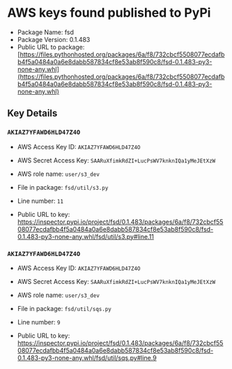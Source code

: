 # AWS keys found published to PyPi

* Package Name: fsd
* Package Version: 0.1.483
* Public URL to package: [https://files.pythonhosted.org/packages/6a/f8/732cbcf5508077ecdafbb4f5a0484a0a6e8dabb587834cf8e53ab8f590c8/fsd-0.1.483-py3-none-any.whl](https://files.pythonhosted.org/packages/6a/f8/732cbcf5508077ecdafbb4f5a0484a0a6e8dabb587834cf8e53ab8f590c8/fsd-0.1.483-py3-none-any.whl)

## Key Details

### `AKIAZ7YFAWD6HLD47Z4O`

* AWS Access Key ID: `AKIAZ7YFAWD6HLD47Z4O`
* AWS Secret Access Key: `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` 
* AWS role name: `user/s3_dev`
* File in package: `fsd/util/s3.py`
* Line number: `11`

* Public URL to key: https://inspector.pypi.io/project/fsd/0.1.483/packages/6a/f8/732cbcf5508077ecdafbb4f5a0484a0a6e8dabb587834cf8e53ab8f590c8/fsd-0.1.483-py3-none-any.whl/fsd/util/s3.py#line.11



### `AKIAZ7YFAWD6HLD47Z4O`

* AWS Access Key ID: `AKIAZ7YFAWD6HLD47Z4O`
* AWS Secret Access Key: `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` 
* AWS role name: `user/s3_dev`
* File in package: `fsd/util/sqs.py`
* Line number: `9`

* Public URL to key: https://inspector.pypi.io/project/fsd/0.1.483/packages/6a/f8/732cbcf5508077ecdafbb4f5a0484a0a6e8dabb587834cf8e53ab8f590c8/fsd-0.1.483-py3-none-any.whl/fsd/util/sqs.py#line.9


